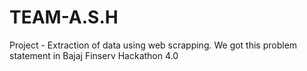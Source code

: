 # TEAM-A.S.H
Project - Extraction of data using web scrapping.
We got this problem statement in Bajaj Finserv Hackathon 4.0
